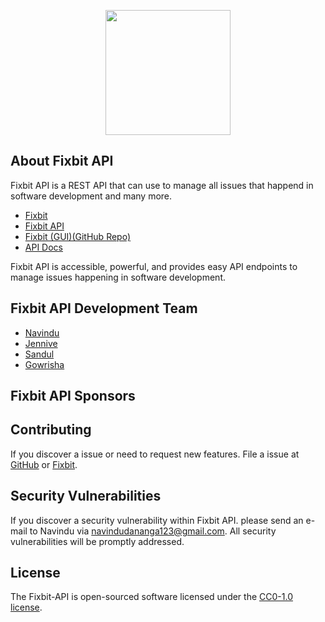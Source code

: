 <p align="center"><a href="fixbit-app.herokuapp.com" target="_blank"><img src="https://i.ibb.co/6rVx2CF/fixbit-logo-m-removebg-preview.png" width="200"></a></p>

## About Fixbit API

Fixbit API is a REST API that can use to manage all issues that happend in software development and many more.

-   [Fixbit](https://fixbit-app.herokuapp.com)
-   [Fixbit API](https://fixbit-api.herokuapp.com)
-   [Fixbit (GUI)(GitHub Repo)](https://github.com/krypto-i9/fixbit)
-   [API Docs](https://documenter.getpostman.com/view/13920141/TVsuETmA)

Fixbit API is accessible, powerful, and provides easy API endpoints to manage issues happening in software development.

## Fixbit API Development Team

-   [Navindu](https://github.com/krypto-i9)
-   [Jennive](https://github.com/cole-js)
-   [Sandul](https://github.com/sa-ndman)
-   [Gowrisha](https://github.com/Krishnamaayah)

## Fixbit API Sponsors

## Contributing

If you discover a issue or need to request new features. File a issue at [GitHub](https://github.com/krypto-i9/fixbit-API/issues) or [Fixbit](https://fixbit-app.herokuapp.com/#/projects/9).

## Security Vulnerabilities

If you discover a security vulnerability within Fixbit API. please send an e-mail to Navindu via [navindudananga123@gmail.com](mailto:navindudananga123@gmail.com). All security vulnerabilities will be promptly addressed.

## License

The Fixbit-API is open-sourced software licensed under the [CC0-1.0 license](https://choosealicense.com/licenses/cc0-1.0/).
